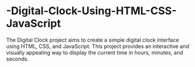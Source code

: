 # -Digital-Clock-Using-HTML-CSS-JavaScript
The Digital Clock project aims to create a simple digital clock interface using HTML, CSS, and JavaScript. This project provides an interactive and visually appealing way to display the current time in hours, minutes, and seconds.
